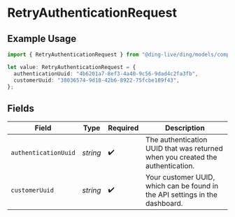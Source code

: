 # RetryAuthenticationRequest

## Example Usage

```typescript
import { RetryAuthenticationRequest } from "@ding-live/ding/models/components";

let value: RetryAuthenticationRequest = {
  authenticationUuid: "4b6201a7-8ef3-4a40-9c56-9dad4c2fa3fb",
  customerUuid: "38036574-9d18-42b6-8922-75fcbe189f43",
};
```

## Fields

| Field                                                                          | Type                                                                           | Required                                                                       | Description                                                                    |
| ------------------------------------------------------------------------------ | ------------------------------------------------------------------------------ | ------------------------------------------------------------------------------ | ------------------------------------------------------------------------------ |
| `authenticationUuid`                                                           | *string*                                                                       | :heavy_check_mark:                                                             | The authentication UUID that was returned when you created the authentication. |
| `customerUuid`                                                                 | *string*                                                                       | :heavy_check_mark:                                                             | Your customer UUID, which can be found in the API settings in the dashboard.   |